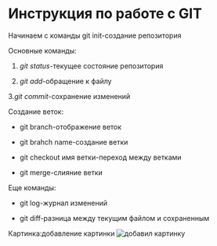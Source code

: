 # Инструкция по работе с GIT 

Начинаем с команды git init-создание репозитория

Основные команды:

1. *git status*-текущее состояние репозитория

2. *git add*-обращение к файлу

3.*git commit*-сохранение изменений

Создание веток:

* git branch-отображение веток

* git brahch name-создание ветки

* git checkout имя ветки-переход между ветками

* git merge-слияние ветки

Еще команды:

* git log-журнал изменений

* git diff-разница между текущим файлом и сохраненным

Картинка:добавление картинки ![добавил картинку](%D0%BA%D0%B0%D1%80%D1%82%D0%B8%D0%BD%D0%BA%D0%B0.jpg.)
